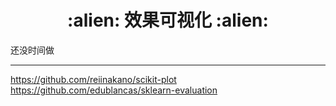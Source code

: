 <h1 align = "center">:alien: 效果可视化 :alien:</h1>


还没时间做



---
https://github.com/reiinakano/scikit-plot
https://github.com/edublancas/sklearn-evaluation
